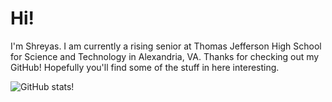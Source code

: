 # Hi!

I'm Shreyas. I am currently a rising senior at Thomas Jefferson High School for Science and Technology in Alexandria, VA.
Thanks for checking out my GitHub! Hopefully you'll find some of the stuff in here interesting.

![GitHub stats!](https://github-readme-stats.vercel.app/api?username=smayya337&show_icons=true&count_private=true)
